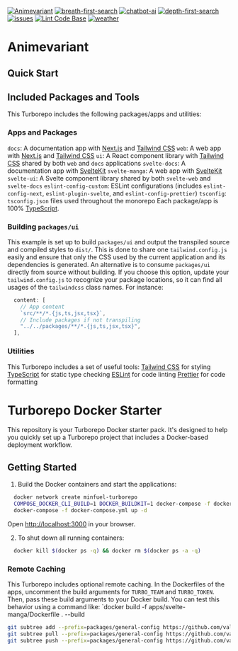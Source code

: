 [![Animevariant](https://github.com/valiantlynx/valiantlynx-turborepo/actions/workflows/svelte-manga.yaml/badge.svg)](https://github.com/valiantlynx/valiantlynx-turborepo/actions/workflows/svelte-manga.yaml)
[![breath-first-search](https://github.com/valiantlynx/valiantlynx-turborepo/actions/workflows/breath-first-search.yaml/badge.svg)](https://github.com/valiantlynx/valiantlynx-turborepo/actions/workflows/breath-first-search.yaml)
[![chatbot-ai](https://github.com/valiantlynx/valiantlynx-turborepo/actions/workflows/chatbot-ai.yaml/badge.svg)](https://github.com/valiantlynx/valiantlynx-turborepo/actions/workflows/chatbot-ai.yaml)
[![depth-first-search](https://github.com/valiantlynx/valiantlynx-turborepo/actions/workflows/depth-first-search.yaml/badge.svg)](https://github.com/valiantlynx/valiantlynx-turborepo/actions/workflows/depth-first-search.yaml)
[![issues](https://github.com/valiantlynx/valiantlynx-turborepo/actions/workflows/issues.yaml/badge.svg)](https://github.com/valiantlynx/valiantlynx-turborepo/actions/workflows/issues.yaml)
[![Lint Code Base](https://github.com/valiantlynx/valiantlynx-turborepo/actions/workflows/linter.yaml/badge.svg)](https://github.com/valiantlynx/valiantlynx-turborepo/actions/workflows/linter.yaml)
[![weather](https://github.com/valiantlynx/valiantlynx-turborepo/actions/workflows/weather.yml/badge.svg)](https://github.com/valiantlynx/valiantlynx-turborepo/actions/workflows/weather.yml)

# Animevariant

## Quick Start

## Included Packages and Tools

This Turborepo includes the following packages/apps and utilities:

### Apps and Packages

`docs`: A documentation app with [Next.js](https://nextjs.org/) and [Tailwind CSS](https://tailwindcss.com/)
`web`: A web app with [Next.js](https://nextjs.org/) and [Tailwind CSS](https://tailwindcss.com/)
`ui`: A React component library with [Tailwind CSS](https://tailwindcss.com/) shared by both `web` and `docs` applications
`svelte-docs`: A documentation app with [SvelteKit](https://kit.svelte.dev/)
`svelte-manga`: A web app with [SvelteKit](https://kit.svelte.dev/)
`svelte-ui`: A Svelte component library shared by both `svelte-web` and `svelte-docs`
`eslint-config-custom`: ESLint configurations (includes `eslint-config-next`, `eslint-plugin-svelte`, and `eslint-config-prettier`)
`tsconfig`: `tsconfig.json` files used throughout the monorepo
Each package/app is 100% [TypeScript](https://www.typescriptlang.org/).

### Building `packages/ui`

This example is set up to build `packages/ui` and output the transpiled source and compiled styles to `dist/`. This is done to share one `tailwind.config.js` easily and ensure that only the CSS used by the current application and its dependencies is generated.
An alternative is to consume `packages/ui` directly from source without building. If you choose this option, update your `tailwind.config.js` to recognize your package locations, so it can find all usages of the `tailwindcss` class names. For instance:

```js
  content: [
    // App content
    `src/**/*.{js,ts,jsx,tsx}`,
    // Include packages if not transpiling
    "../../packages/**/*.{js,ts,jsx,tsx}",
  ],
```

### Utilities

This Turborepo includes a set of useful tools:
[Tailwind CSS](https://tailwindcss.com/) for styling
[TypeScript](https://www.typescriptlang.org/) for static type checking
[ESLint](https://eslint.org/) for code linting
[Prettier](https://prettier.io/) for code formatting

# Turborepo Docker Starter

This repository is your Turborepo Docker starter pack. It's designed to help you quickly set up a Turborepo project that includes a Docker-based deployment workflow.

## Getting Started

1. Build the Docker containers and start the applications:

```sh
  docker network create minfuel-turborepo
  COMPOSE_DOCKER_CLI_BUILD=1 DOCKER_BUILDKIT=1 docker-compose -f docker-compose.yml build
  docker-compose -f docker-compose.yml up -d

```

Open [http://localhost:3000](http://localhost:3000/) in your browser.

2. To shut down all running containers:

```sh
  docker kill $(docker ps -q) && docker rm $(docker ps -a -q)

```

### Remote Caching

This Turborepo includes optional remote caching. In the Dockerfiles of the apps, uncomment the build arguments for `TURBO_TEAM` and `TURBO_TOKEN`. Then, pass these build arguments to your Docker build.
You can test this behavior using a command like:
`docker build -f apps/svelte-manga/Dockerfile . --build

```sh
git subtree add --prefix=packages/general-config https://github.com/valiantlynx/general-config.git valiantlynx-turborepo --squash
git subtree pull --prefix=packages/general-config https://github.com/valiantlynx/general-config.git valiantlynx-turborepo --squash
git subtree push --prefix=packages/general-config https://github.com/valiantlynx/general-config.git valiantlynx-turborepo
```
